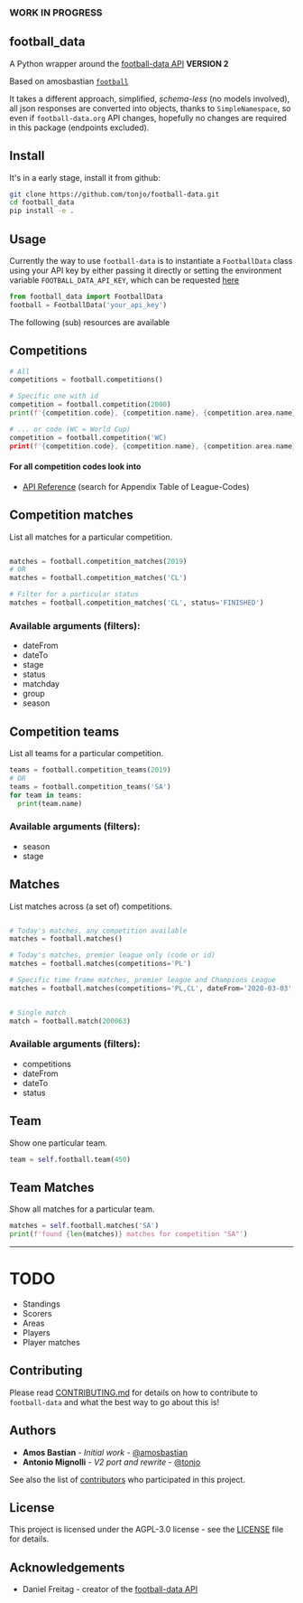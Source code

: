 ### WORK IN PROGRESS

## football_data

A Python wrapper around the [football-data API](https://www.football-data.org) **VERSION 2**

Based on amosbastian [`football`](https://github.com/amosbastian/football)

It takes a different approach, simplified, _schema-less_ (no models involved), all json responses are converted into objects, thanks to `SimpleNamespace`, so even if `football-data.org` API changes, hopefully no changes are required in this package (endpoints excluded).

## Install

It's in a early stage, install it from github:

```bash
git clone https://github.com/tonjo/football-data.git
cd football_data
pip install -e .
```

## Usage

Currently the way to use `football-data` is to instantiate a `FootballData` class using your API key by either passing it directly or setting the environment variable `FOOTBALL_DATA_API_KEY`, which can be requested [here](https://www.football-data.org/client/register)

```python
from football_data import FootballData
football = FootballData('your_api_key')
```

The following (sub) resources are available

## Competitions

```python
# All
competitions = football.competitions()

# Specific one with id
competition = football.competition(2000)
print(f'{competition.code}, {competition.name}, {competition.area.name}')

# ... or code (WC = World Cup)
competition = football.competition('WC)
print(f'{competition.code}, {competition.name}, {competition.area.name}')

```

#### For all competition codes look into

- [API Reference](https://www.football-data.org/documentation/api)
  (search for Appendix Table of League-Codes)

## Competition matches

List all matches for a particular competition.

```python

matches = football.competition_matches(2019)
# OR
matches = football.competition_matches('CL')

# Filter for a particular status
matches = football.competition_matches('CL', status='FINISHED')

```

### Available arguments (filters):

- dateFrom
- dateTo
- stage
- status
- matchday
- group
- season

## Competition teams

List all teams for a particular competition.

```python
teams = football.competition_teams(2019)
# OR
teams = football.competition_teams('SA')
for team in teams:
  print(team.name)

```

### Available arguments (filters):

- season
- stage

## Matches

List matches across (a set of) competitions.

```python

# Today's matches, any competition available
matches = football.matches()

# Today's matches, premier league only (code or id)
matches = football.matches(competitions='PL')

# Specific time frame matches, premier league and Champions League
matches = football.matches(competitions='PL,CL', dateFrom='2020-03-03', dateTo='2020-03-04')


# Single match
match = football.match(200063)
```

### Available arguments (filters):

- competitions
- dateFrom
- dateTo
- status

## Team

Show one particular team.

```python
team = self.football.team(450)

```

## Team Matches

Show all matches for a particular team.

```python
matches = self.football.matches('SA')
print(f'found {len(matches)} matches for competition "SA"')
```

---

# TODO

- Standings
- Scorers
- Areas
- Players
- Player matches

## Contributing

Please read [CONTRIBUTING.md](https://github.com/tonjo/football-data/blob/master/CONTRIBUTING.md) for details on how to contribute to `football-data` and what the best way to go about this is!

## Authors

- **Amos Bastian** - _Initial work_ - [@amosbastian](https://github.com/amosbastian)
- **Antonio Mignolli** - _V2 port and rewrite_ - [@tonjo](https://github.com/tonjo)

See also the list of [contributors](https://github.com/tonjo/football-data/graphs/contributors) who participated in this project.

## License

This project is licensed under the AGPL-3.0 license - see the [LICENSE](https://github.com/tonjo/football-data/blob/master/LICENSE) file for details.

## Acknowledgements

- Daniel Freitag - creator of the [football-data API](https://www.football-data.org/)
